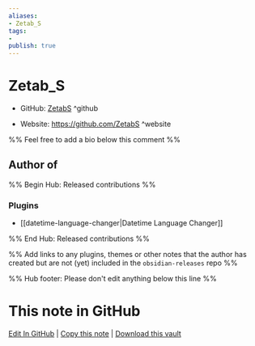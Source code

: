 ```yaml
---
aliases:
- Zetab_S
tags:
- 
publish: true
---
```


# Zetab_S

- GitHub: [ZetabS](https://github.com/ZetabS/) ^github
<!-- - Discord: `@` ^discord-->
- Website: <https://github.com/ZetabS> ^website
<!-- - [[Publish sites|Publish site]]: <https://> ^publish-->

%% Feel free to add a bio below this comment %%


## Author of

%% Begin Hub: Released contributions %%
### Plugins
- [[datetime-language-changer|Datetime Language Changer]]

%% End Hub: Released contributions %%

%% Add links to any plugins, themes or other notes that the author has created but are not (yet) included in the `obsidian-releases` repo %%

<!--
### Unlisted plugins
-->

<!--
### Others
-->

<!--
## Sponsor this author
-->

<!-- - [[GitHub sponsors]]: [Sponsor @ZetabS on GitHub Sponsors](https://github.com/sponsors/ZetabS) ^github-sponsor-->
<!-- - [[Buy me a coffee]]: <https://> ^buy-me-a-coffee-->
<!-- - [[PayPal]]: <https://> ^paypal-->
<!-- - [[Patreon]]: <https://> ^patreon-->

<!--
## Follow this author
-->

<!-- - [[YouTube Channels|On YouTube]]: <https://> ^youtube-->
<!-- - Twitter: <https://> ^twitter-->
<!-- - ... -->

%% Hub footer: Please don't edit anything below this line %%

# This note in GitHub

<span class="git-footer">[Edit In GitHub](https://github.dev/obsidian-community/obsidian-hub/blob/main/01%20-%20Community/People/ZetabS.md "git-hub-edit-note") | [Copy this note](https://raw.githubusercontent.com/obsidian-community/obsidian-hub/main/01%20-%20Community/People/ZetabS.md "git-hub-copy-note") | [Download this vault](https://github.com/obsidian-community/obsidian-hub/archive/refs/heads/main.zip "git-hub-download-vault") </span>
